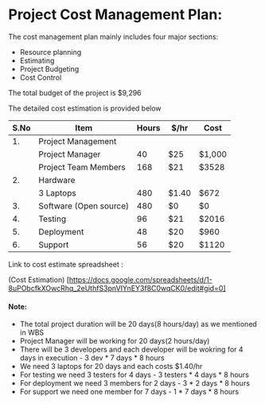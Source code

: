 # Project Cost Management Plan:

The cost management plan mainly includes four major sections:

- Resource planning
- Estimating
- Project Budgeting
- Cost Control

The total budget of the project is $9,296

The detailed cost estimation is provided below

| S.No | Item                   | Hours | $/hr | Cost   |
|------|------------------------|-------|------|--------|
| 1.   | Project Management     |       |      |        |
|      | Project Manager        |  40   | $25  | $1,000 |
|      | Project Team Members   | 168   | $21  | $3528  |
| 2.   |  Hardware              |       |      |        |
|      | 3 Laptops              | 480   | $1.40  | $672  |
| 3.   | Software (Open source) | 480   | $0   | $0     |
| 4.   | Testing                | 96    | $21  | $2016  |
| 5.   | Deployment             | 48    | $20  | $960   |
| 6.   | Support                | 56    | $20  | $1120  |

Link to cost estimate spreadsheet :

(Cost Estimation) [https://docs.google.com/spreadsheets/d/1-8uPObcfkXOwcRhq_2eUthfS3pnVIYnEY3f8C0wqCK0/edit#gid=0]


#### Note: 

- The total project duration will be 20 days(8 hours/day) as we mentioned in WBS
- Project Manager will be working for 20 days(2 hours/day) 
- There will be 3 developers and each developer will be wokring for 4 days in execution - 3 dev * 7 days * 8 hours 
- We need 3 laptops for 20 days and each costs $1.40/hr
- For testing we need 3 testers for 4 days - 3 testers * 4 days * 8 hours
- For deployment we need 3 members for 2 days - 3 * 2 days * 8 hours
- For support we need one member for 7 days - 1 * 7 days * 8 hours
